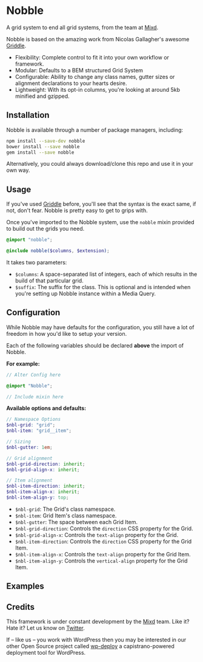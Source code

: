 # Nobble
A grid system to end all grid systems, from the team at [Mixd](http://www.mixd.co.uk).

Nobble is based on the amazing work from Nicolas Gallagher's awesome [Griddle](https://github.com/necolas/griddle).

- Flexibility: Complete control to fit it into your own workflow or framework.
- Modular: Defaults to a BEM structured Grid System
- Configurable: Ability to change any class names, gutter sizes or alignment declarations to your hearts desire.
- Lightweight: With its opt-in columns, you're looking at around 5kb minified and gzipped.

## Installation

Nobble is available through a number of package managers, including:

```sh
npm install --save-dev nobble
bower install --save nobble
gem install --save nobble
```

Alternatively, you could always download/clone this repo and use it in your own way.

## Usage

If you've used [Griddle](https://github.com/necolas/griddle) before, you'll see that the syntax is the exact same, if not, don't fear. Nobble is pretty easy to get to grips with.

Once you've imported to the Nobble system, use the `nobble` mixin provided to build out the grids you need.

```scss
@import "nobble";

@include nobble($columns, $extension);
```

It takes two parameters:

- `$columns`: A space-separated list of integers, each of which results in the build of that particular grid.
- `$suffix`: The suffix for the class. This is optional and is intended when you're setting up Nobble instance within a Media Query.


## Configuration
While Nobble may have defaults for the configuration, you still have a lot of freedom in how you'd like to setup your version.

Each of the following variables should be declared **above** the import of Nobble.

**For example:**

```scss
// Alter Config here

@import "Nobble";

// Include mixin here
```

**Available options and defaults:**

```scss
// Namespace Options
$nbl-grid: "grid";
$nbl-item: "grid__item";

// Sizing
$nbl-gutter: 1em;

// Grid alignment
$nbl-grid-direction: inherit;
$nbl-grid-align-x: inherit;

// Item alignment
$nbl-item-direction: inherit;
$nbl-item-align-x: inherit;
$nbl-item-align-y: top;
```

- `$nbl-grid`: The Grid's class namespace.
- `$nbl-item`: Grid Item's class namespace.
- `$nbl-gutter`: The space between each Grid Item.
- `$nbl-grid-direction`: Controls the `direction` CSS property for the Grid.
- `$nbl-grid-align-x`: Controls the `text-align` property for the Grid.
- `$nbl-item-direction`: Controls the `direction` CSS property for the Grid Item.
- `$nbl-item-align-x`: Controls the `text-align` property for the Grid Item.
- `$nbl-item-align-y`: Controls the `vertical-align` property for the Grid Item.


## Examples


## Credits

This framework is under constant development by the [Mixd](http://mixd.co.uk) team. Like it? Hate it? Let us know on [Twitter](http://twitter.com/mixd).

If – like us – you work with WordPress then you may be interested in our other Open Source project called [wp-deploy](https://github.com/Mixd/wp-deploy) a capistrano-powered deployment tool for WordPress.
